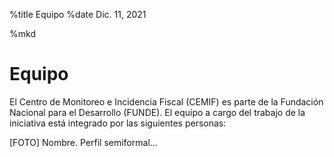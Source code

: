 %title Equipo
%date Dic. 11, 2021

%mkd

# Equipo

El Centro de Monitoreo e Incidencia Fiscal (CEMIF) es parte de la Fundación
Nacional para el Desarrollo (FUNDE). El equipo a cargo del trabajo de la
iniciativa está integrado por las siguientes personas:

[FOTO] Nombre. Perfil semiformal...

